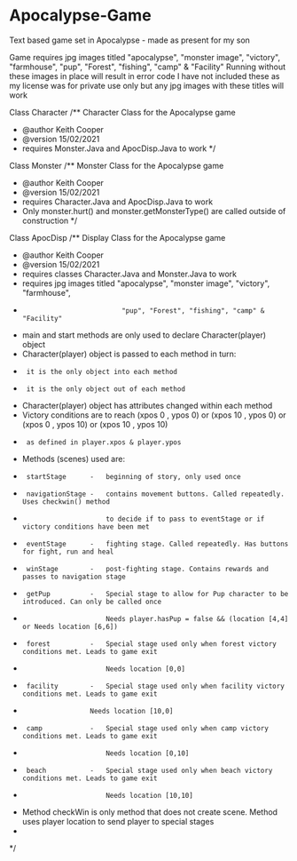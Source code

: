 # Apocalypse-Game
Text based game set in Apocalypse - made as present for my son

Game requires jpg images titled 	"apocalypse", "monster image", "victory", "farmhouse", "pup", "Forest", "fishing", "camp" & "Facility"
Running without these images in place will result in error code
I have not included these as my license was for private use only but any jpg images with these titles will work

Class Character
  /** Character Class for the Apocalypse game
 *  @author Keith Cooper
 *  @version 15/02/2021
 *  requires Monster.Java and ApocDisp.Java to work
 */
 
Class Monster
  /** Monster Class for the Apocalypse game
 *  @author Keith Cooper
 *  @version 15/02/2021
 *  requires Character.Java and ApocDisp.Java to work
 *  Only monster.hurt() and monster.getMonsterType() are called outside of construction
 */

Class ApocDisp
  /** Display Class for the Apocalypse game
 *  @author Keith Cooper
 *  @version 15/02/2021
 *  requires classes Character.Java and Monster.Java to work
 *  requires jpg images titled 	"apocalypse", "monster image", "victory", "farmhouse", 
 *  							"pup", "Forest", "fishing", "camp" & "Facility"
 *  main and start methods are only used to declare Character(player) object
 *  Character(player) object is passed to each method in turn: 
 *  	it is the only object into each method
 *  	it is the only object out of each method
 *  Character(player) object has attributes changed within each method
 *  Victory conditions are to reach (xpos 0 , ypos 0) or (xpos 10 , ypos 0) or (xpos 0 , ypos 10) or (xpos 10 , ypos 10)
 *  	as defined in player.xpos & player.ypos
 *  Methods (scenes) used are: 
 *  	startStage 		- 	beginning of story, only used once
 *  	navigationStage	- 	contains movement buttons. Called repeatedly. Uses checkwin() method 
 *  						to decide if to pass to eventStage or if victory conditions have been met
 *  	eventStage 		-	fighting stage. Called repeatedly. Has buttons for fight, run and heal
 *  	winStage		-	post-fighting stage. Contains rewards and passes to navigation stage
 *  	getPup			-	Special stage to allow for Pup character to be introduced. Can only be called once
 *  						Needs player.hasPup = false && (location [4,4] or Needs location [6,6])
 *  	forest			-	Special stage used only when forest victory conditions met. Leads to game exit
 *  						Needs location [0,0]
 *		facility		-	Special stage used only when facility victory conditions met. Leads to game exit
 *						Needs location [10,0]
 *		camp			-	Special stage used only when camp victory conditions met. Leads to game exit
 *							Needs location [0,10]
 *		beach			-	Special stage used only when beach victory conditions met. Leads to game exit
 *							Needs location [10,10]
 *	Method checkWin is only method that does not create scene. Method uses player location to send player to special stages 
 *  	
 */
